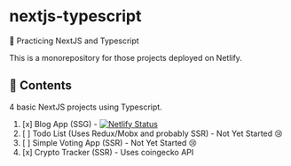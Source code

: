 # nextjs-typescript

🥋 Practicing NextJS and Typescript

This is a monorepository for those projects deployed on Netlify.

## 📖 Contents

4 basic NextJS projects using Typescript.

1. [x] Blog App (SSG) - [![Netlify Status](https://api.netlify.com/api/v1/badges/c72ad397-8b01-4f6c-a8fd-0e6b68a00ef5/deploy-status)](https://app.netlify.com/sites/carlo-nextblog-practice/deploys)
2. [ ] Todo List (Uses Redux/Mobx and probably SSR) - Not Yet Started 😢
3. [ ] Simple Voting App (SSR) - Not Yet Started 😢
4. [x] Crypto Tracker (SSR) - Uses coingecko API
